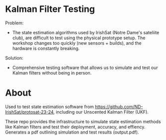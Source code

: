# Kalman Filter Testing

Problem:

* The state estimation algorithms used by IrishSat (Notre Dame's sateliite club), are difficult to test using the physical prototype setup. The workshop changes too quickly (new sensors + builds), and the hardware is constantly breaking.

Solution:

* Comprehensive testing software that allows us to simulate and test our Kalman filters without being in person.

# About

Used to test state estimation software from https://github.com/ND-IrishSat/protosat-23-24, including our Unscented Kalman Filter (UKF). 

These repo provides the infrastructure to simulate state estimation methods like Kalman filters and test their deployment, accuracy, and effiency. Generates a pdf outlining simulation and test results (output.pdf). 
